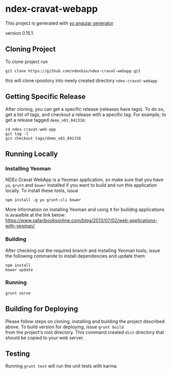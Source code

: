 # ndex-cravat-webapp

This project is generated with [yo angular generator](https://github.com/yeoman/generator-angular)

version 0.15.1.

## Cloning Project

To clone project run 

`git clone https://github.com/ndexbio/ndex-cravat-webapp.git`

this will clone rpository into newly created directory  `ndex-cravat-webapp`

## Getting Specific Release 

After cloning, you can get a specific release (releases have tags). To do so, get a list of tags, and checkout a release with a specific tag.  For example, to get a release tagged `demo_v01_041316`:

`cd ndex-cravat-web-app` <br />
`git tag -l` <br />
`git checkout tags/demo_v01_041316`  <br />

## Running Locally

### Installing Yeoman
NDEx Cravat WebApp is a Yeoman application, so make sure that you have `yo`, `grunt` and `bower` installed 
if you want to build and run this application locally.  To install these tools, issue

`npm install -g yo grunt-cli bower`

More information on installing Yeoman and using it for builidng applications is avaialble at the link below: https://www.safaribooksonline.com/blog/2013/07/02/web-applications-with-yeoman/

### Building 
After checking out the required branch and installing Yeoman tools, issue the following commande to install dependencies
and update them:

`npm install` <br />
`bower update` <br />

### Running

`grunt serve`

## Building for Deploying
Please follow steps on cloning, installing and building the project described above. To build version for deploying, issue
`grunt build` <br />
from the project's root directory.  This command created `dist` directory that should be copied to your web server.


## Testing

Running `grunt test` will run the unit tests with karma.
